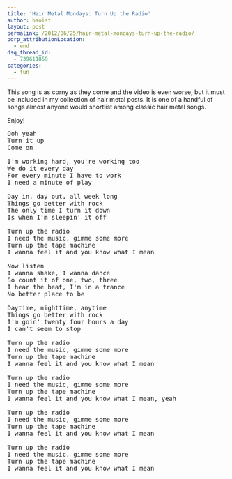 ```yaml
---
title: 'Hair Metal Mondays: Turn Up the Radio'
author: bsoist
layout: post
permalink: /2012/06/25/hair-metal-mondays-turn-up-the-radio/
pdrp_attributionLocation:
  - end
dsq_thread_id:
  - 739611859
categories:
  - fun
---
```

This song is as corny as they come and the video is even worse, but it must be included in my collection of hair metal posts. It is one of a handful of songs almost anyone would shortlist among classic hair metal songs.

Enjoy!



<pre>Ooh yeah
Turn it up
Come on

I'm working hard, you're working too
We do it every day
For every minute I have to work
I need a minute of play

Day in, day out, all week long
Things go better with rock
The only time I turn it down
Is when I'm sleepin' it off

Turn up the radio
I need the music, gimme some more
Turn up the tape machine
I wanna feel it and you know what I mean

Now listen
I wanna shake, I wanna dance
So count it of one, two, three
I hear the beat, I'm in a trance
No better place to be

Daytime, nighttime, anytime
Things go better with rock
I'm goin' twenty four hours a day
I can't seem to stop

Turn up the radio
I need the music, gimme some more
Turn up the tape machine
I wanna feel it and you know what I mean

Turn up the radio
I need the music, gimme some more
Turn up the tape machine
I wanna feel it and you know what I mean, yeah

Turn up the radio
I need the music, gimme some more
Turn up the tape machine
I wanna feel it and you know what I mean

Turn up the radio
I need the music, gimme some more
Turn up the tape machine
I wanna feel it and you know what I mean
</pre>

